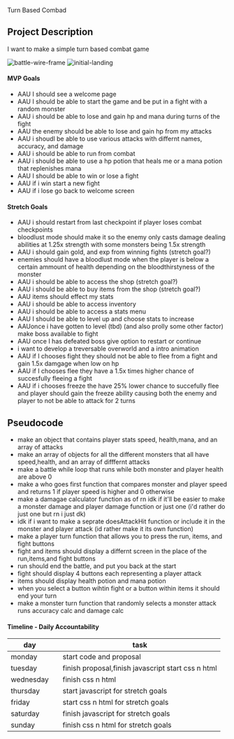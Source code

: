 Turn Based Combad

## Project Description

I want to make a simple turn based combat game

![battle-wire-frame](./assets/battle.jpeg)
![initial-landing](./assets/landing-page.jpeg)

#### MVP Goals

- AAU I should see a welcome page
- AAU I should be able to start the game and be put in a fight with a random monster
- AAU i should be able to lose and gain hp and mana during turns of the fight
- AAU the enemy should be able to lose and gain hp from my attacks
- AAU i shoudl be able to use various attacks with differnt names, accuracy, and damage
- AAU i should be able to run from combat 
- AAU i should be able to use a hp potion that heals me or a mana potion that replenishes mana
- AAU I should be able to win or lose a fight
- AAU if i win start a new fight
- AAU if i lose go back to welcome screen

#### Stretch Goals

- AAU i should restart from last checkpoint if player loses combat checkpoints
- bloodlust mode should make it so the enemy only casts damage dealing abilities at 1.25x strength with some monsters being 1.5x strength
- AAU i should gain gold, and exp from winning fights (stretch goal?)
- enemies should have a bloodlust mode when the player is below a certain ammount of health depending on the bloodthirstyness of the monster
- AAU i should be able to access the shop (stretch goal?)
- AAU i should be able to buy items from the shop (stretch goal?)
- AAU items should effect my stats
- AAU i should be able to access inventory
- AAU i should be able to access a stats menu
- AAU I should be able to level up and choose stats to increase
- AAUonce i have gotten to level (tbd) (and also prolly some other factor) make boss available to fight
- AAU once I has defeated boss give option to restart or continue
- i want to develop a treversable overworld and a intro animation
- AAU if I chooses fight they should not be able to flee from a fight and gain 1.5x damgage when low on hp
- AAU if I chooses flee they have a 1.5x times higher chance of succesfully fleeing a fight
- AAU if i chooses freeze the have 25% lower chance to succefully flee and player should gain the freeze ability causing both the enemy and player to not be able to attack for 2 turns

## Pseudocode

- make an object that contains player stats speed, health,mana, and an array of attacks
- make an array of objects for all the different monsters that all have speed,health, and an array of difffernt attacks
- make a battle while loop that runs while both monster and player health are above 0
- make a who goes first function that compares monster and player speed and returns 1 if player speed is higher and 0 otherwise
- make a damagae calculator function as of rn idk if it'll be easier to make a monster damage and player damage function or just one (i'd rather do just one but rn i just dk)
- idk if i want to make a seprate doesAttackHit function or include it in the monster and player attack (id rather make it its own function)
- make a player turn function that allows you to press the run, items, and fight buttons
- fight and items should display a differnt screen in the place of the run,items,and fight buttons
- run should end the battle, and put you back at the start
- fight should display 4 buttons each representing a player attack
- items should display health potion and mana potion
- when you select a button wihtin fight or a button within items it should end your turn
- make a monster turn function that randomly selects a monster attack runs accuracy calc and damage calc

#### Timeline - Daily Accountability

| day       |     | task                                               |
| --------- | --- | -------------------------------------------------- |
| monday    |     | start code and proposal                            |
| tuesday   |     | finish proposal,finish javascript start css n html |
| wednesday |     | finish css n html                                  |
| thursday  |     | start javascript for stretch goals                 |
| friday    |     | start css n html for stretch goals                 |
| saturday  |     | finish javascript for stretch goals                |
| sunday    |     | finish css n html for stretch goals                |
